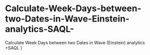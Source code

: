 # Calculate-Week-Days-between-two-Dates-in-Wave-Einstein-analytics-SAQL-
Calculate Week Days between two Dates in Wave (Einstein) analytics +SAQL )
